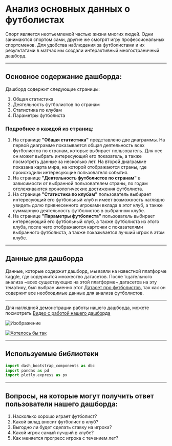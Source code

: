 # Анализ основных данных о футболистах
Спорт является неотъемлемой частью жизни многих людей. Одни занимаются спортом сами, другие же смотрят игру профессиональных спортсменов. Для удобства наблюдения за футболистами и их результатами в матчах мы создали интерактивный многостраничный дашборд. 

---

## Основное содержание дашборда: ##
Дашборд содержит следующие страницы:
1. Общая статистика
2. Деятельность футболистов по странам
3. Статистика по клубам
4. Параметры футболиста
### Подробнее о каждой из страниц: 
1. На странице **"Общая статистика"** представлено две диаграммы. На первой диаграмме показывается общая деятельность всех футболистов по странам, которые выбирает пользователь. Для нее он может выбрать интересующий его показатель, а также посмотреть данные за несколько лет. На второй диаграмме показана карта мира, на которой отображаются страны, где происходили интересующие пользователя события.
2. На странице **"Деятельность футболистов по странам"** в зависимости от выбранной пользователем страны, по годам отслеживаются хронологические достижения футболиста.
3. На странице **"Статистика по клубам"** пользователь выбирает интересующий его футбольный клуб и имеет возможность наглядно увидеть долю привнесенного игроками вклада в этот клуб, а также суммарную деятельность футболистов в выбранном клубе.
4. На странице **"Параметры футболиста"** пользователь выбирает интересующий его футбольный клуб, а также футболиста из этого клуба, после чего отображаются карточки с показателями выбранного футболиста, а также показывается лучший игрок в этом клубе.

---

## Данные для дашборда ##
Данные, которые содержит дашборд, мы взяли на известной платформе kaggle, где содержится множество датасетов. После тщательного анализа ~всех существующих на этой платформе~ датасетов на эту тематику, был выбран именно этот [Датасет про футболистов](https://docs.google.com/spreadsheets/d/e/2PACX-1vTaSitw4fUqP_GgSp1VXwT6NqCXSUY9xIK_vx3LZk6GZbNlM_N1efmyvjQ6qdZCGoPCTEQYhZoW3NDA/pub?output=csv), так как он содержит все необходимые данные для анализа футболистов.

---

Для наглядной демонстрации работы нашего дашборда, можете посмотреть [Видео с работой нашего дашборда](https://disk.yandex.ru/d/d9ZC36fmc9P-4A/IMG_5029.MOV) 

![Изображение]([[https://disk.yandex.ru/i/pjXwA4gGY2wjfw](https://disk.yandex.ru/d/d9ZC36fmc9P-4A/prevyu.png)](https://clck.ru/3BSCXD))

[![Хотелось бы так](https://disk.yandex.ru/i/pjXwA4gGY2wjfw)](https://disk.yandex.ru/d/d9ZC36fmc9P-4A/IMG_5029.MOV)



---

## Используемые библиотеки ##

```python
import dash_bootstrap_components as dbc
import pandas as pd
import plotly.express as px
```

---

## Вопросы, на которые могут получить ответ пользователи нашего дашборда: ##
1. Насколько хорошо играет футболист?
2. Какой вклад вносит футболист в клуб?
3. Выгодно ли будет сделать ставку на игрока?
4. Какой игрок самый лучший в клубе?
5. Как меняется прогресс игрока с течением лет? 
